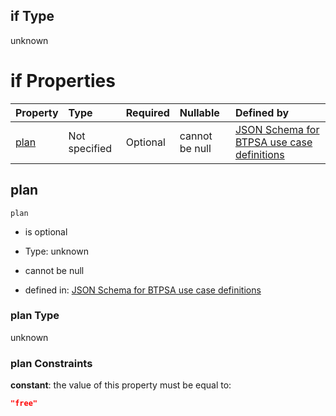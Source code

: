 ## if Type

unknown

# if Properties

| Property      | Type          | Required | Nullable       | Defined by                                                                                                                                                                                                                                  |
| :------------ | :------------ | :------- | :------------- | :------------------------------------------------------------------------------------------------------------------------------------------------------------------------------------------------------------------------------------------ |
| [plan](#plan) | Not specified | Optional | cannot be null | [JSON Schema for BTPSA use case definitions](btpsa-usecase-properties-services-items-allof-2-then-allof-38-then-allof-0-if-properties-plan.md "undefined#/properties/services/items/allOf/2/then/allOf/38/then/allOf/0/if/properties/plan") |

## plan



`plan`

*   is optional

*   Type: unknown

*   cannot be null

*   defined in: [JSON Schema for BTPSA use case definitions](btpsa-usecase-properties-services-items-allof-2-then-allof-38-then-allof-0-if-properties-plan.md "undefined#/properties/services/items/allOf/2/then/allOf/38/then/allOf/0/if/properties/plan")

### plan Type

unknown

### plan Constraints

**constant**: the value of this property must be equal to:

```json
"free"
```
